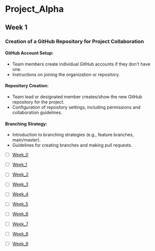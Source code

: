# Project_Alpha
## Week 1
### Creation of a GitHub Repository for Project Collaboration
#### GitHub Account Setup:
- Team members create individual GitHub accounts if they don't have one.
- Instructions on joining the organization or repository.
#### Repository Creation:
- Team lead or designated member creates/show the  new GitHub repository for the project.
- Configuration of repository settings, including permissions and collaboration guidelines.
#### Branching Strategy:
- Introduction to branching strategies (e.g., feature branches, main/master).
- Guidelines for creating branches and making pull requests.



- [ ] [Week_0](https://github.com/rcacfs/Project_Alpha/blob/main/week_0.md)

- [ ] [Week_1](https://github.com/rcacfs/Project_Alpha/blob/main/week_1.md)

- [ ] [Week_2](https://github.com/rcacfs/Project_Alpha/blob/main/week_2.md)

- [ ] [Week_3](https://github.com/rcacfs/Project_Alpha/blob/main/week_3.md)

- [ ] [Week_4](https://github.com/rcacfs/Project_Alpha/blob/main/week_4.md)

- [ ] [Week_5](https://github.com/rcacfs/Project_Alpha/blob/main/week_5.md)

- [ ] [Week_6](https://github.com/rcacfs/Project_Alpha/blob/main/week_6.md)

- [ ] [Week_7](https://github.com/rcacfs/Project_Alpha/blob/main/week_7.md)

- [ ] [Week_8](https://github.com/rcacfs/Project_Alpha/blob/main/week_8.md)

- [ ] [Week_9](https://github.com/rcacfs/Project_Alpha/blob/main/week_9.md)
